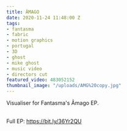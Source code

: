 ```yaml
---
title: ÂMAGO
date: 2020-11-24 11:48:00 Z
tags:
- fantasma
- fabric
- motion graphics
- portugal
- 3D
- ghost
- mike ghost
- music video
- directors cut
featured_video: 483052152
thumbnail_image: "/uploads/AMG%20copy.jpg"
---
```


Visualiser for Fantasma's Âmago EP.<br>

<br>Full EP:
https://bit.ly/36Yr2QU<br>